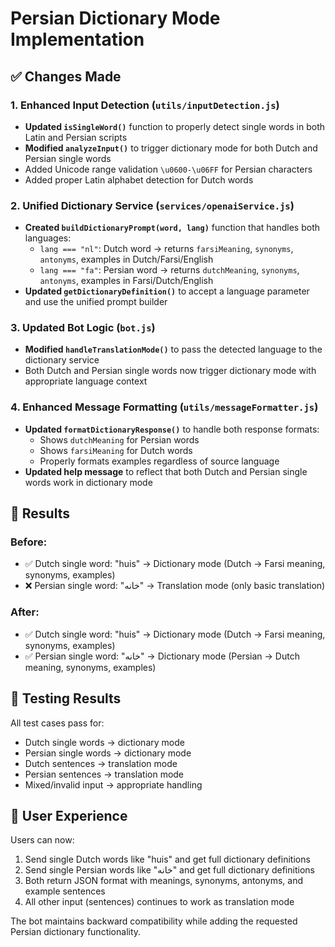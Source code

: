 # Persian Dictionary Mode Implementation

## ✅ Changes Made

### 1. Enhanced Input Detection (`utils/inputDetection.js`)
- **Updated `isSingleWord()`** function to properly detect single words in both Latin and Persian scripts
- **Modified `analyzeInput()`** to trigger dictionary mode for both Dutch and Persian single words
- Added Unicode range validation `\u0600-\u06FF` for Persian characters
- Added proper Latin alphabet detection for Dutch words

### 2. Unified Dictionary Service (`services/openaiService.js`)
- **Created `buildDictionaryPrompt(word, lang)`** function that handles both languages:
  - `lang === "nl"`: Dutch word → returns `farsiMeaning`, `synonyms`, `antonyms`, examples in Dutch/Farsi/English
  - `lang === "fa"`: Persian word → returns `dutchMeaning`, `synonyms`, `antonyms`, examples in Farsi/Dutch/English
- **Updated `getDictionaryDefinition()`** to accept a language parameter and use the unified prompt builder

### 3. Updated Bot Logic (`bot.js`)
- **Modified `handleTranslationMode()`** to pass the detected language to the dictionary service
- Both Dutch and Persian single words now trigger dictionary mode with appropriate language context

### 4. Enhanced Message Formatting (`utils/messageFormatter.js`)
- **Updated `formatDictionaryResponse()`** to handle both response formats:
  - Shows `dutchMeaning` for Persian words
  - Shows `farsiMeaning` for Dutch words
  - Properly formats examples regardless of source language
- **Updated help message** to reflect that both Dutch and Persian single words work in dictionary mode

## 🎯 Results

### Before:
- ✅ Dutch single word: "huis" → Dictionary mode (Dutch → Farsi meaning, synonyms, examples)
- ❌ Persian single word: "خانه" → Translation mode (only basic translation)

### After:
- ✅ Dutch single word: "huis" → Dictionary mode (Dutch → Farsi meaning, synonyms, examples)
- ✅ Persian single word: "خانه" → Dictionary mode (Persian → Dutch meaning, synonyms, examples)

## 🧪 Testing Results
All test cases pass for:
- Dutch single words → dictionary mode
- Persian single words → dictionary mode  
- Dutch sentences → translation mode
- Persian sentences → translation mode
- Mixed/invalid input → appropriate handling

## 📱 User Experience
Users can now:
1. Send single Dutch words like "huis" and get full dictionary definitions
2. Send single Persian words like "خانه" and get full dictionary definitions  
3. Both return JSON format with meanings, synonyms, antonyms, and example sentences
4. All other input (sentences) continues to work as translation mode

The bot maintains backward compatibility while adding the requested Persian dictionary functionality.